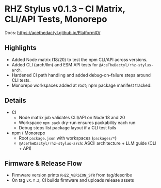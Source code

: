 # RHZ Stylus v0.1.3 – CI Matrix, CLI/API Tests, Monorepo

Docs: https://acethedactyl.github.io/PlatformIO/

## Highlights
- Added Node matrix (18/20) to test the npm CLI/API across versions.
- Added CLI (arch/llm) and ESM API tests for `@AceTheDactyl/rhz-stylus-arch`.
- Hardened CI path handling and added debug-on-failure steps around CLI tests.
- Monorepo workspaces added at root; npm package manifest tracked.

## Details
- CI
  - Node matrix job validates CLI/API on Node 18 and 20
  - Workspace `npm pack` dry-run ensures packability each run
  - Debug steps list package layout if a CLI test fails
- npm / Monorepo
  - Root `package.json` with workspaces (`packages/*`)
  - `@AceTheDactyl/rhz-stylus-arch`: ASCII architecture + LLM guide (CLI + API)

## Firmware & Release Flow
- Firmware version prints `RHZZ_VERSION_STR` from tag/describe
- On tag `vX.Y.Z`, CI builds firmware and uploads release assets

